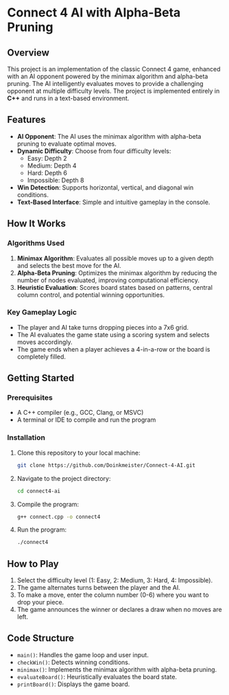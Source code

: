 # Connect 4 AI with Alpha-Beta Pruning

## Overview
This project is an implementation of the classic Connect 4 game, enhanced with an AI opponent powered by the minimax algorithm and alpha-beta pruning. The AI intelligently evaluates moves to provide a challenging opponent at multiple difficulty levels. The project is implemented entirely in **C++** and runs in a text-based environment.

## Features
- **AI Opponent**: The AI uses the minimax algorithm with alpha-beta pruning to evaluate optimal moves.
- **Dynamic Difficulty**: Choose from four difficulty levels:
  - Easy: Depth 2
  - Medium: Depth 4
  - Hard: Depth 6
  - Impossible: Depth 8
- **Win Detection**: Supports horizontal, vertical, and diagonal win conditions.
- **Text-Based Interface**: Simple and intuitive gameplay in the console.

## How It Works
### Algorithms Used
1. **Minimax Algorithm**: Evaluates all possible moves up to a given depth and selects the best move for the AI.
2. **Alpha-Beta Pruning**: Optimizes the minimax algorithm by reducing the number of nodes evaluated, improving computational efficiency.
3. **Heuristic Evaluation**: Scores board states based on patterns, central column control, and potential winning opportunities.

### Key Gameplay Logic
- The player and AI take turns dropping pieces into a 7x6 grid.
- The AI evaluates the game state using a scoring system and selects moves accordingly.
- The game ends when a player achieves a 4-in-a-row or the board is completely filled.

## Getting Started
### Prerequisites
- A C++ compiler (e.g., GCC, Clang, or MSVC)
- A terminal or IDE to compile and run the program

### Installation
1. Clone this repository to your local machine:
   ```bash
   git clone https://github.com/Doinkmeister/Connect-4-AI.git
   ```
2. Navigate to the project directory:
   ```bash
   cd connect4-ai
   ```
3. Compile the program:
   ```bash
   g++ connect.cpp -o connect4
   ```
4. Run the program:
   ```bash
   ./connect4
   ```

## How to Play
1. Select the difficulty level (1: Easy, 2: Medium, 3: Hard, 4: Impossible).
2. The game alternates turns between the player and the AI.
3. To make a move, enter the column number (0-6) where you want to drop your piece.
4. The game announces the winner or declares a draw when no moves are left.

## Code Structure
- `main()`: Handles the game loop and user input.
- `checkWin()`: Detects winning conditions.
- `minimax()`: Implements the minimax algorithm with alpha-beta pruning.
- `evaluateBoard()`: Heuristically evaluates the board state.
- `printBoard()`: Displays the game board.
